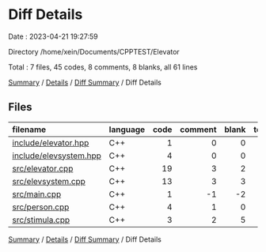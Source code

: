 # Diff Details

Date : 2023-04-21 19:27:59

Directory /home/xein/Documents/CPPTEST/Elevator

Total : 7 files,  45 codes, 8 comments, 8 blanks, all 61 lines

[Summary](results.md) / [Details](details.md) / [Diff Summary](diff.md) / Diff Details

## Files
| filename | language | code | comment | blank | total |
| :--- | :--- | ---: | ---: | ---: | ---: |
| [include/elevator.hpp](/include/elevator.hpp) | C++ | 1 | 0 | 0 | 1 |
| [include/elevsystem.hpp](/include/elevsystem.hpp) | C++ | 4 | 0 | 0 | 4 |
| [src/elevator.cpp](/src/elevator.cpp) | C++ | 19 | 3 | 2 | 24 |
| [src/elevsystem.cpp](/src/elevsystem.cpp) | C++ | 13 | 3 | 3 | 19 |
| [src/main.cpp](/src/main.cpp) | C++ | 1 | -1 | -2 | -2 |
| [src/person.cpp](/src/person.cpp) | C++ | 4 | 1 | 0 | 5 |
| [src/stimula.cpp](/src/stimula.cpp) | C++ | 3 | 2 | 5 | 10 |

[Summary](results.md) / [Details](details.md) / [Diff Summary](diff.md) / Diff Details